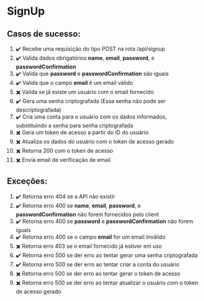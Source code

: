 # SignUp 

## Casos de sucesso:
1. :heavy_check_mark: Recebe uma requisição do tipo POST na rota /api/signup
1. :heavy_check_mark: Valida dados obrigatórios **name**, **email**, **password**, e **passwordConfirmation**
1. :heavy_check_mark: Valida que **password** e **passwordConfirmation** são iguais
1. :heavy_check_mark: Valida que o campo **email** é um email válido
1. :heavy_multiplication_x: Valida se já existe um usuário com o email fornecido
1. :heavy_check_mark: Gera uma senha criptografada (Essa senha não pode ser descriptografada)
1. :heavy_check_mark: Cria uma conta para o usuário com os dados informados, substituindo a senha para senha criptografada 
1. :heavy_multiplication_x: Gera um token de acesso a partir do ID do usuário 
1. :heavy_multiplication_x: Atualiza os dados do usuário com o token de acesso gerado
1. :heavy_multiplication_x: Retorna 200 com o token de acesso
1. :heavy_multiplication_x: Envia email de verificação de email

## Exceções:

1. :heavy_check_mark: Retorna erro 404 se a API não existir 
1. :heavy_check_mark: Retorna erro 400 se **name**, **email**, **password**, e **passwordConfirmation** não forem fornecidos pelo client
1. :heavy_check_mark: Retorna erro 400 se **password** e **passwordConfirmation** não forem iguais
1. :heavy_check_mark: Retorna erro 400 se o campo **email** for um email inválido
1. :heavy_multiplication_x: Retorna erro 403 se o email fornecido já estiver em uso 
1. :heavy_check_mark: Retorna erro 500 se der erro ao tentar gerar uma senha criptografada
1. :heavy_check_mark: Retorna erro 500 se der erro ao tentar criar a conta do usuário
1. :heavy_multiplication_x: Retorna erro 500 se der erro ao tentar gerar o token de acesso
1. :heavy_multiplication_x: Retorna erro 500 se der erro ao tentar atualizar o usuário com o token de acesso gerado